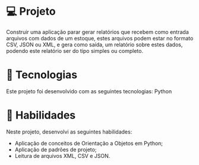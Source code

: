 # 💻 Projeto
Construir uma aplicação parar gerar relatórios que recebem como entrada arquivos com dados de um estoque, estes arquivos podem estar no formato CSV, JSON ou XML, e gera como saída, um relatório sobre estes dados, podendo este relatório ser do tipo simples ou completo.
# 🚀 Tecnologias
Este projeto foi desenvolvido com as seguintes tecnologias:
Python
# 📌 Habilidades
Neste projeto, desenvolvi as seguintes habilidades:
- Aplicação de conceitos de Orientação a Objetos em Python;
- Aplicação de padrões de projeto;
- Leitura de arquivos XML, CSV e JSON.
